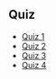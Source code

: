 ## Quiz

* [Quiz 1](https://docs.google.com/forms/d/e/1FAIpQLScmhm1O6ec2dTxSYILN8UUUrGJYAQoCK_vTFmC6LOxH24wJAQ/viewscore?pli=1&pli=1&pli=1&viewscore=AE0zAgDBP1c4BiVb_y2dKBy9IpKe9d1L8eaCTGJhRaEqSYl47E8ssoe3yiRbae-XEw)
* [Quiz 2](https://docs.google.com/forms/d/e/1FAIpQLScwP-qD5j6QcLHbs6eutOqYNnhiMmfy1y7ITDFYzexg6B6F0Q/viewscore?viewscore=AE0zAgChIx6S1YOoWOW95MKm7Aa9X_hkjRO1afPr2GeNbMTf1OEAATcjihI4z-zVSQ)
* [Quiz 3](https://docs.google.com/forms/d/e/1FAIpQLScRNKdOhDDRNN-1WPwB7Z-yUn0Hpj8HdGHCMBAwyjZNKEfABA/viewscore?viewscore=AE0zAgB1aGZcwGpgMLIsnUEDeT8bdOBzfRjAZ0-SAdFkNuiaAav8lVh-DJO2d3JpBw)
* [Quiz 4](https://docs.google.com/forms/d/e/1FAIpQLSdR5KfRXHb-LPzc24KxmULgsTUCTQNozlxLNU1oz1dWFIHg8Q/viewscore?pli=1&pli=1&pli=1&viewscore=AE0zAgC_1KXJepvB8hC7FWbH6_kikNj8QFZbys54yqHSWBdwbgqk47h7qkdPcsJGyg)
